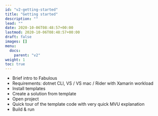 ```yaml
---
id: "v2-getting-started"
title: "Getting started"
description: ""
lead: ""
date: 2020-10-06T08:48:57+00:00
lastmod: 2020-10-06T08:48:57+00:00
draft: false
images: []
menu:
  docs:
    parent: "v2"
weight: 1
toc: true
---
```


- Brief intro to Fabulous
- Requirements: dotnet CLI, VS / VS mac / Rider with Xamarin workload
- Install templates
- Create a solution from template
- Open project
- Quick tour of the template code with very quick MVU explanation
- Build & run